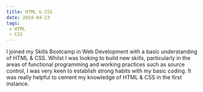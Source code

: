 ```yaml
---
title: HTML & CSS
date: 2024-04-23
tags:
 - HTML
 - CSS
---
```

I joined my Skills Bootcamp in Web Development with a basic understanding of HTML & CSS. Whilst I was looking to build new skills, particularly in the areas of functional programming and working practices such as source control, I was very keen to establish strong habits with my basic coding. It was really helpful to cement my knowledge of HTML & CSS in the first instance.

<!-- Key take-aways:

- Inline vs block elements
- -->





